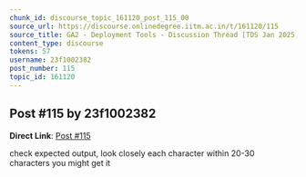 ```yaml
---
chunk_id: discourse_topic_161120_post_115_00
source_url: https://discourse.onlinedegree.iitm.ac.in/t/161120/115
source_title: GA2 - Deployment Tools - Discussion Thread [TDS Jan 2025]
content_type: discourse
tokens: 57
username: 23f1002382
post_number: 115
topic_id: 161120
---
```


## Post #115 by 23f1002382

**Direct Link**: [Post #115](https://discourse.onlinedegree.iitm.ac.in/t/161120/115)

check expected output, look closely each character within 20-30 characters you might get it
